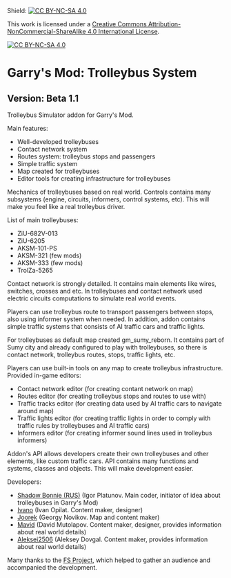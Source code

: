 Shield: [![CC BY-NC-SA 4.0][cc-by-nc-sa-shield]][cc-by-nc-sa]

This work is licensed under a
[Creative Commons Attribution-NonCommercial-ShareAlike 4.0 International License][cc-by-nc-sa].

[![CC BY-NC-SA 4.0][cc-by-nc-sa-image]][cc-by-nc-sa]

[cc-by-nc-sa]: http://creativecommons.org/licenses/by-nc-sa/4.0/
[cc-by-nc-sa-image]: https://licensebuttons.net/l/by-nc-sa/4.0/88x31.png
[cc-by-nc-sa-shield]: https://img.shields.io/badge/License-CC%20BY--NC--SA%204.0-lightgrey.svg

# Garry's Mod: Trolleybus System
## Version: Beta 1.1

Trolleybus Simulator addon for Garry's Mod.

Main features:
* Well-developed trolleybuses
* Contact network system
* Routes system: trolleybus stops and passengers
* Simple traffic system
* Map created for trolleybuses
* Editor tools for creating infrastructure for trolleybuses

Mechanics of trolleybuses based on real world. Controls contains many subsystems (engine, circuits, informers, control systems, etc). This will make you feel like a real trolleybus driver.

List of main trolleybuses:
* ZiU-682V-013
* ZiU-6205
* AKSM-101-PS
* AKSM-321 (few mods)
* AKSM-333 (few mods)
* TrolZa-5265

Contact network is strongly detailed. It contains main elements like wires, switches, crosses and etc. In trolleybuses and contact network used electric circuits computations to simulate real world events.

Players can use trolleybus route to transport passengers between stops, also using informer system when needed. In addition, addon contains simple traffic systems that consists of AI traffic cars and traffic lights.

For trolleybuses as default map created gm_sumy_reborn. It contains part of Sumy city and already configured to play with trolleybuses, so there is contact network, trolleybus routes, stops, traffic lights, etc.

Players can use built-in tools on any map to create trolleybus infrastructure. Provided in-game editors:
* Contact network editor (for creating contant network on map)
* Routes editor (for creating trolleybus stops and routes to use with)
* Traffic tracks editor (for creating data used by AI traffic cars to navigate around map)
* Traffic lights editor (for creating traffic lights in order to comply with traffic rules by trolleybuses and AI traffic cars)
* Informers editor (for creating informer sound lines used in trolleybus informers)

Addon's API allows developers create their own trolleybuses and other elements, like custom traffic cars. API contains many functions and systems, classes and objects. This will make development easier.

Developers:
* [Shadow Bonnie (RUS)](https://steamcommunity.com/id/shadowbonnierus) (Igor Platunov. Main coder, initiator of idea about trolleybuses in Garry's Mod)
* [Ivano](https://steamcommunity.com/profiles/76561198221032424) (Ivan Opilat. Content maker, designer)
* [Joorek](https://steamcommunity.com/id/overlord__) (Georgy Novikov. Map and content maker)
* [Mavid](https://steamcommunity.com/profiles/76561198999620249) (David Mutolapov. Content maker, designer, provides information about real world details)
* [Aleksei2506](https://steamcommunity.com/id/Aleksei2506) (Aleksey Dovgal. Content maker, provides information about real world details)

Many thanks to the [FS Project](https://fsproject.ru), which helped to gather an audience and accompanied the development.
